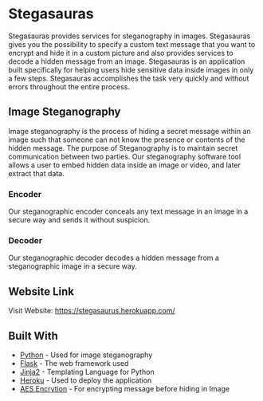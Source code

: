 # Stegasauras
Stegasauras provides services for steganography in images. Stegasauras gives you the possibility to specify a custom text message that you want to encrypt and hide it in a custom picture and also provides services to decode a hidden message from an image. Stegasauras is an application built specifically for helping users hide sensitive data inside images in only a few steps. Stegasauras accomplishes the task very quickly and without errors throughout the entire process. 
## Image Steganography
Image steganography is the process of hiding a secret message within an image such that someone can not know the presence or contents of the hidden message. The purpose of Steganography is to maintain secret communication between two parties. Our steganography software tool allows a user to embed hidden data inside an image or video, and later extract that data.
### Encoder
Our steganographic encoder conceals any text message in an image in a secure way and sends it without suspicion.
### Decoder
Our steganographic decoder decodes a hidden message from a steganographic image in a secure way.
## Website Link
Visit Website: https://stegasaurus.herokuapp.com/
## Built With
* [Python](https://docs.python.org/3/) - Used for image steganography
* [Flask](https://flask.palletsprojects.com/en/1.1.x/) - The web framework used
* [Jinja2](https://jinja.palletsprojects.com/en/2.11.x/) - Templating Language for Python
* [Heroku](https://devcenter.heroku.com/categories/reference) - Used to deploy the application
* [AES Encrytion](https://en.wikipedia.org/wiki/Advanced_Encryption_Standard) - For encrypting message before hiding in Image

